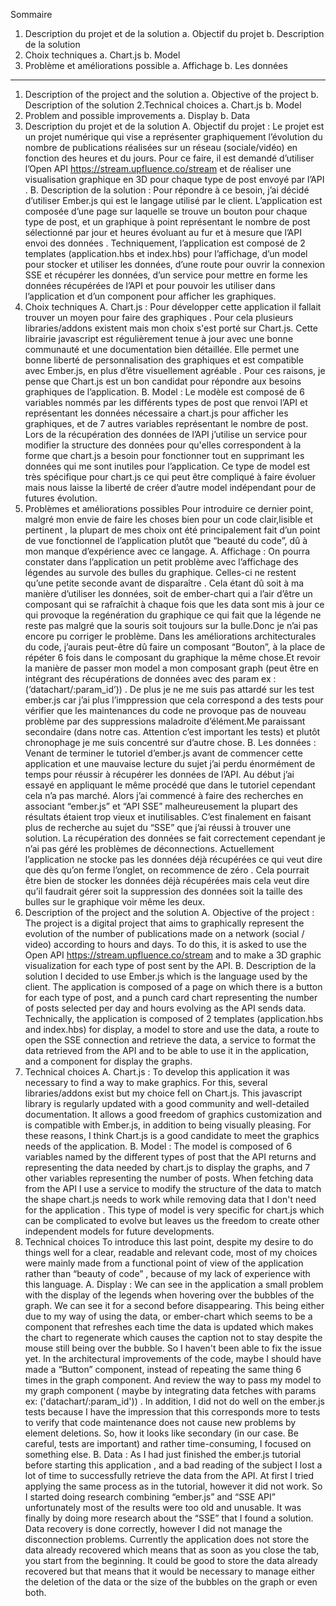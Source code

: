 Sommaire
1. Description du projet et de la solution
a. Objectif du projet
b. Description de la solution
2. Choix techniques
a. Chart.js
b. Model
3. Problème et améliorations possible
a. Affichage
b. Les données
_____________________________________________________________
1. Description of the project and the solution
a. Objective of the project
b. Description of the solution
2.Technical choices
a. Chart.js
b. Model
3. Problem and possible improvements
a. Display
b. Data
1. Description du projet et de la solution
A. Objectif du projet :
Le projet est un projet numérique qui vise a représenter graphiquement l’évolution
du nombre de publications réalisées sur un réseau (sociale/vidéo) en fonction des
heures et du jours.
Pour ce faire, il est demandé d’utiliser l’Open API
https://stream.upfluence.co/stream et de réaliser une visualisation graphique en 3D
pour chaque type de post envoyé par l’API .
B. Description de la solution :
Pour répondre à ce besoin, j’ai décidé d’utiliser Ember.js qui est le langage utilisé
par le client. L’application est composée d’une page sur laquelle se trouve un
bouton pour chaque type de post, et un graphique à point représentant le nombre
de post sélectionné par jour et heures évoluant au fur et à mesure que l’API envoi
des données .
Techniquement, l’application est composé de 2 templates (application.hbs et
index.hbs) pour l’affichage, d’un model pour stocker et utiliser les données, d’une
route pour ouvrir la connexion SSE et récupérer les données, d’un service pour
mettre en forme les données récupérées de l’API et pour pouvoir les utiliser dans
l’application et d’un component pour afficher les graphiques.
2. Choix techniques
A. Chart.js :
Pour développer cette application il fallait trouver un moyen pour faire des
graphiques . Pour cela plusieurs libraries/addons existent mais mon choix s'est
porté sur Chart.js. Cette librairie javascript est régulièrement tenue à jour avec une
bonne communauté et une documentation bien détaillée. Elle permet une bonne
liberté de personnalisation des graphiques et est compatible avec Ember.js, en plus
d’être visuellement agréable . Pour ces raisons, je pense que Chart.js est un bon
candidat pour répondre aux besoins graphiques de l’application.
B. Model :
Le modèle est composé de 6 variables nommés par les différents types de post que
renvoi l’API et représentant les données nécessaire a chart.js pour afficher les
graphiques, et de 7 autres variables représentant le nombre de post.
Lors de la récupération des données de l’API j’utilise un service pour modifier la
structure des données pour qu'elles correspondent à la forme que chart.js a besoin
pour fonctionner tout en supprimant les données qui me sont inutiles pour
l’application.
Ce type de model est très spécifique pour chart.js ce qui peut être compliqué à
faire évoluer mais nous laisse la liberté de créer d’autre model indépendant pour de
futures évolution.
3. Problèmes et améliorations possibles
Pour introduire ce dernier point, malgré mon envie de faire les choses bien pour un
code clair,lisible et pertinent , la plupart de mes choix ont été principalement fait
d’un point de vue fonctionnel de l’application plutôt que “beauté du code”, dû à mon
manque d’expérience avec ce langage.
A. Affichage :
On pourra constater dans l’application un petit problème avec l’affichage des
légendes au survole des bulles du graphique. Celles-ci ne restent qu’une petite
seconde avant de disparaître . Cela étant dû soit à ma manière d’utiliser les
données, soit de ember-chart qui a l’air d’être un composant qui se rafraîchit à
chaque fois que les data sont mis à jour ce qui provoque la regénération du
graphique ce qui fait que la légende ne reste pas malgré que la souris soit
toujours sur la bulle.Donc je n’ai pas encore pu corriger le problème.
Dans les améliorations architecturales du code, j’aurais peut-être dû faire un
composant “Bouton”, à la place de répéter 6 fois dans le composant du
graphique la même chose.Et revoir la manière de passer mon model a mon
composant graph (peut être en intégrant des récupérations de données avec
des param ex : (‘datachart/:param_id’)) .
De plus je ne me suis pas attardé sur les test ember.js car j’ai plus l’imppression
que cela correspond a des tests pour vérifier que les maintenances du code ne
provoque pas de nouveau problème par des suppressions maladroite
d’élément.Me paraissant secondaire (dans notre cas. Attention c’est important
les tests) et plutôt chronophage je me suis concentré sur d’autre chose.
B. Les données :
Venant de terminer le tutoriel d’ember.js avant de commencer cette application
et une mauvaise lecture du sujet j’ai perdu énormément de temps pour réussir à
récupérer les données de l’API. Au début j’ai essayé en appliquant le même
procédé que dans le tutoriel cependant cela n’a pas marché. Alors j’ai commencé
à faire des recherches en associant “ember.js” et “API SSE” malheureusement la
plupart des résultats étaient trop vieux et inutilisables. C’est finalement en
faisant plus de recherche au sujet du “SSE” que j’ai réussi à trouver une solution.
La récupération des données se fait correctement cependant je n’ai pas géré les
problèmes de déconnections.
Actuellement l’application ne stocke pas les données déjà récupérées ce qui veut
dire que dès qu’on ferme l’onglet, on recommence de zéro . Cela pourrait être
bien de stocker les données déjà récupérées mais cela veut dire qu’il faudrait
gérer soit la suppression des données soit la taille des bulles sur le graphique
voir même les deux.
1. Description of the project and the solution
A. Objective of the project :
The project is a digital project that aims to graphically represent the evolution of
the number of publications made on a network (social / video) according to hours
and days.
To do this, it is asked to use the Open API https://stream.upfluence.co/stream and
to make a 3D graphic visualization for each type of post sent by the API.
B. Description de la solution
I decided to use Ember.js which is the language used by the client. The application
is composed of a page on which there is a button for each type of post, and a
punch card chart representing the number of posts selected per day and hours
evolving as the API sends data.
Technically, the application is composed of 2 templates (application.hbs and
index.hbs) for display, a model to store and use the data, a route to open the SSE
connection and retrieve the data, a service to format the data retrieved from the
API and to be able to use it in the application, and a component for display the
graphs.
2. Technical choices
A. Chart.js :
To develop this application it was necessary to find a way to make graphics. For
this, several libraries/addons exist but my choice fell on Chart.js. This javascript
library is regularly updated with a good community and well-detailed
documentation. It allows a good freedom of graphics customization and is
compatible with Ember.js, in addition to being visually pleasing. For these reasons, I
think Chart.js is a good candidate to meet the graphics needs of the application.
B. Model :
The model is composed of 6 variables named by the different types of post that the
API returns and representing the data needed by chart.js to display the graphs, and
7 other variables representing the number of posts.
When fetching data from the API I use a service to modify the structure of the data
to match the shape chart.js needs to work while removing data that I don't need
for the application .
This type of model is very specific for chart.js which can be complicated to evolve
but leaves us the freedom to create other independent models for future
developments.
3. Technical choices
To introduce this last point, despite my desire to do things well for a clear, readable
and relevant code, most of my choices were mainly made from a functional point of
view of the application rather than “beauty of code” , because of my lack of
experience with this language.
A. Display :
We can see in the application a small problem with the display of the legends when
hovering over the bubbles of the graph. We can see it for a second before
disappearing. This being either due to my way of using the data, or ember-chart
which seems to be a component that refreshes each time the data is updated
which makes the chart to regenerate which causes the caption not to stay despite
the mouse still being over the bubble. So I haven't been able to fix the issue yet.
In the architectural improvements of the code, maybe I should have made a
“Button” component, instead of repeating the same thing 6 times in the graph
component. And review the way to pass my model to my graph component (
maybe by integrating data fetches with params ex: ('datachart/:param_id')) .
In addition, I did not do well on the ember.js tests because I have the impression
that this corresponds more to tests to verify that code maintenance does not cause
new problems by element deletions. So, how it looks like secondary (in our case.
Be careful, tests are important) and rather time-consuming, I focused on something
else.
B. Data :
As I had just finished the ember.js tutorial before starting this application , and a
bad reading of the subject I lost a lot of time to successfully retrieve the data from
the API. At first I tried applying the same process as in the tutorial, however it did
not work. So I started doing research combining “ember.js” and “SSE API”
unfortunately most of the results were too old and unusable. It was finally by doing
more research about the “SSE” that I found a solution. Data recovery is done
correctly, however I did not manage the disconnection problems.
Currently the application does not store the data already recovered which means
that as soon as you close the tab, you start from the beginning. It could be good to
store the data already recovered but that means that it would be necessary to
manage either the deletion of the data or the size of the bubbles on the graph or
even both.
